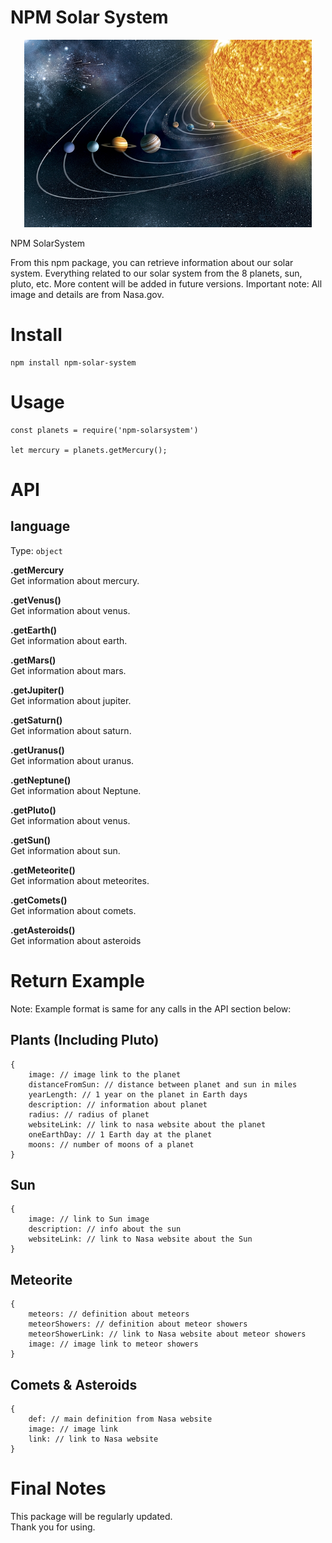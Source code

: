 # NPM Solar System

<p align="center">
  <img width="460" height="300" src="images/solar-system.jpg">
</p>
 
NPM SolarSystem 

From this npm package, you can retrieve information about our solar system. Everything related to our solar system from the 8 planets, sun, pluto, etc. More content will be added in future versions. Important note: All image and details are from Nasa.gov. 

# Install
```
npm install npm-solar-system
```

# Usage
```
const planets = require('npm-solarsystem')

let mercury = planets.getMercury();
```

# API

## language  ## 
Type: ```object```

**.getMercury**  
Get information about mercury.

**.getVenus()**   
Get information about venus.

**.getEarth()**   
Get information about earth.

**.getMars()**   
Get information about mars.

**.getJupiter()**   
Get information about jupiter.

**.getSaturn()**   
Get information about saturn.

**.getUranus()**   
Get information about uranus.

**.getNeptune()**   
Get information about Neptune.

**.getPluto()**   
Get information about venus.

**.getSun()**   
Get information about sun.

**.getMeteorite()**   
Get information about meteorites.

**.getComets()**   
Get information about comets.

**.getAsteroids()**   
Get information about asteroids

# Return Example
Note: Example format is same for any calls in the API section below:

## Plants (Including Pluto)
``` 
{
    image: // image link to the planet
    distanceFromSun: // distance between planet and sun in miles
    yearLength: // 1 year on the planet in Earth days
    description: // information about planet
    radius: // radius of planet
    websiteLink: // link to nasa website about the planet
    oneEarthDay: // 1 Earth day at the planet 
    moons: // number of moons of a planet
}
```

## Sun

```
{
    image: // link to Sun image
    description: // info about the sun
    websiteLink: // link to Nasa website about the Sun
}
```

## Meteorite

```
{
    meteors: // definition about meteors
    meteorShowers: // definition about meteor showers
    meteorShowerLink: // link to Nasa website about meteor showers
    image: // image link to meteor showers
}
```

## Comets & Asteroids

```
{
    def: // main definition from Nasa website
    image: // image link
    link: // link to Nasa website 
}
```

# Final Notes

This package will be regularly updated.     
Thank you for using. 